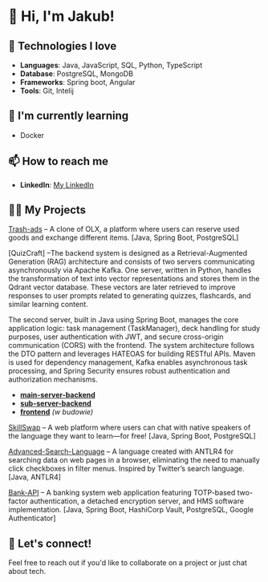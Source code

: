 # 👋 Hi, I'm Jakub!

## 🚀 Technologies I love
- **Languages**: Java, JavaScript, SQL, Python, TypeScript
- **Database**: PostgreSQL, MongoDB
- **Frameworks**: Spring boot, Angular
- **Tools**: Git, Intelij

## 🌱 I'm currently learning
- Docker

## 📫 How to reach me
- **LinkedIn**: [My LinkedIn](https://www.linkedin.com/in/jakub-balcerzak-136b06310/)

## 🧑‍💻 My Projects
[Trash-ads](https://github.com/Buber11/Trash-ads) – A clone of OLX, a platform where users can reserve used goods and exchange different items. [Java, Spring Boot, PostgreSQL]  

[QuizCraft] –The backend system is designed as a Retrieval-Augmented Generation (RAG) architecture and consists of two servers communicating asynchronously via Apache Kafka. One server, written in Python, handles the transformation of text into vector representations and stores them in the Qdrant vector database. These vectors are later retrieved to improve responses to user prompts related to generating quizzes, flashcards, and similar learning content.

The second server, built in Java using Spring Boot, manages the core application logic: task management (TaskManager), deck handling for study purposes, user authentication with JWT, and secure cross-origin communication (CORS) with the frontend. The system architecture follows the DTO pattern and leverages HATEOAS for building RESTful APIs. Maven is used for dependency management, Kafka enables asynchronous task processing, and Spring Security ensures robust authentication and authorization mechanisms.
- **[main-server-backend](https://github.com/Buber11/QuizCraft-main-backend)**  
- **[sub-server-backend](https://github.com/Buber11/QuizCraft-subserver-backend)**  
- **[frontend](https://github.com/Buber11/frontend-quizCraft)** *(w budowie)*  

[SkillSwap](https://github.com/Buber11/SkillSwap) – A web platform where users can chat with native speakers of the language they want to learn—for free! [Java, Spring Boot, PostgreSQL]  

[Advanced-Search-Language](https://github.com/Buber11/Advanced-Search-Language) – A language created with ANTLR4 for searching data on web pages in a browser, eliminating the need to manually click checkboxes in filter menus. Inspired by Twitter’s search language. [Java, ANTLR4]  

[Bank-API](https://github.com/Buber11/Bank-API) – A banking system web application featuring TOTP-based two-factor authentication, a detached encryption server, and HMS software implementation. [Java, Spring Boot, HashiCorp Vault, PostgreSQL, Google Authenticator]  

## 💬 Let's connect!
Feel free to reach out if you'd like to collaborate on a project or just chat about tech.
